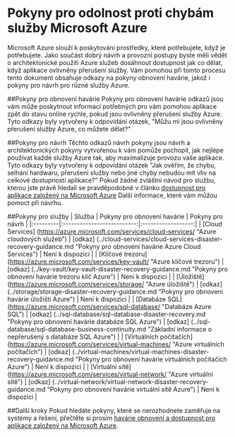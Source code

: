 <properties
   pageTitle="Služby odolnost proti chybám pokyny | Microsoft Azure"
   description="Odkazy na havárie obnovení a aktivní odolnost proti chybám a dostupnosti pokyny pro služby Microsoft Azure."
   services=""
   documentationCenter="na"
   authors="adamglick"
   manager="saladki"
   editor=""/>

<tags
   ms.service="resiliency"
   ms.devlang="na"
   ms.topic="article"
   ms.tgt_pltfrm="na"
   ms.workload="na"
   ms.date="08/18/2016"
   ms.author="aglick"/>

# <a name="microsoft-azure-service-resiliency-guidance"></a>Pokyny pro odolnost proti chybám služby Microsoft Azure
Microsoft Azure slouží k poskytování prostředky, které potřebujete, když je potřebujete. Jako součást dobrý návrh a provozní postupy byste měli vědět o architektonické použití Azure služeb dosáhnout dostupnost jak co dělat, když aplikace ovlivněny přerušení služby. Vám pomohou při tomto procesu tento dokument obsahuje odkazy na pokyny obnovení havárie, jakož i pokyny pro návrh pro různé služby Azure.

##<a name="disaster-recovery-guidance"></a>Pokyny pro obnovení havárie
Pokyny pro obnovení havárie odkazů jsou vám může poskytnout informací potřebných pro vám pomohou aplikace zpět do stavu online rychle, pokud jsou ovlivněny přerušení služby Azure. Tyto odkazy byly vytvořeny k odpovídání otázek, "Můžu mi jsou ovlivněny přerušení služby Azure, co můžete dělat?"

##<a name="design-guidance"></a>Pokyny pro návrh
Těchto odkazů návrh pokyny jsou návrh a architektonických pokyny vytvořenou k vám pomůže pochopit, jak nejlépe používat každé služby Azure tak, aby maximalizuje provozu vaše aplikace. Tyto odkazy byly vytvořeny k odpovídání otázek "Jak ověřím, že chybu, selhání hardwaru, přerušení služby nebo jiné chyby nebudou mít vliv na celkové dostupnosti aplikace?" Pokud žádné zvláštní návod pro službu, kterou jste právě hledali se pravděpodobně v článku [dostupnost pro aplikace založený na Microsoft Azure](./resiliency-high-availability-azure-applications.md) Další informace, které vám můžou pomoct při návrhu. 

##<a name="service-guidance"></a>Pokyny pro služby
| Služba  | Pokyny pro obnovení havárie | Pokyny pro návrh |
|:---------|:--------------------------:|:------------------:|
| [Cloud Services] (https://azure.microsoft.com/services/cloud-services/ "Azure cloudových služeb")       | [odkaz] (../cloud-services/cloud-services-disaster-recovery-guidance.md "Pokyny pro obnovení havárie Azure Cloud Services")   | Není k dispozici |
| [Klíčové trezoru] (https://azure.microsoft.com/services/key-vault/ "Azure klíčové trezoru")                      | [odkaz] (../key-vault/key-vault-disaster-recovery-guidance.md "Pokyny pro obnovení havárie trezoru klíč Azure")        | Není k dispozici |
| [Úložiště] (https://azure.microsoft.com/services/storage/ "Azure úložiště")                            | [odkaz] (../storage/storage-disaster-recovery-guidance.md "Pokyny pro obnovení havárie úložišti Azure")          | Není k dispozici |
| [Databáze SQL] (https://azure.microsoft.com/services/sql-database/ "Databáze Azure SQL")           | [odkaz] (../sql-database/sql-database-disaster-recovery.md  "Pokyny pro obnovení havárie databáze SQL Azure")    | [odkaz] (../sql-database/sql-database-business-continuity.md "Základní informace o nepřerušený s databáze SQL Azure") |
| [Virtuálních počítačích] (https://azure.microsoft.com/services/virtual-machines/ "Azure virtuálních počítačích") | [odkaz] (../virtual-machines/virtual-machines-disaster-recovery-guidance.md "Pokyny pro obnovení havárie virtuálních počítačích Azure") | Není k dispozici |
| [Virtuální sítě] (https://azure.microsoft.com/services/virtual-network/ "Azure virtuální sítě")    | [odkaz] (../virtual-network/virtual-network-disaster-recovery-guidance.md "Pokyny pro obnovení havárie virtuální sítě Azure")  | Není k dispozici |

##<a name="next-steps"></a>Další kroky
Pokud hledáte pokyny, které se nerozhodnete zaměřuje na systémy a řešení, přečtěte si prosím [havárie obnovení a dostupnost pro aplikace založený na Microsoft Azure](https://aka.ms/drtechguide).

